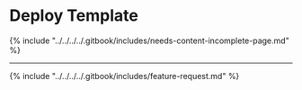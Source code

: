 # Deploy Template



{% include "../../../../.gitbook/includes/needs-content-incomplete-page.md" %}

***

{% include "../../../../.gitbook/includes/feature-request.md" %}
